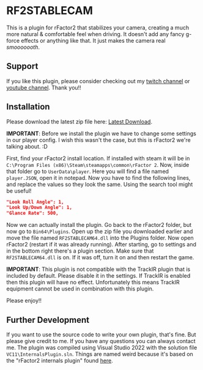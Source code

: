 
# RF2STABLECAM

This is a plugin for rFactor2 that stabilizes your camera, creating a much more natural & comfortable feel when driving. It doesn't add any fancy g-force effects or anything like that. It just makes the camera real *smooooooth*.

## Support

If you like this plugin, please consider checking out my [twitch channel](https://www.twitch.tv/helloimhana) or [youtube channel](https://www.youtube.com/channel/UCm-EKs1L3ujEjdz3OpqvS-A). Thank you!!

## Installation

Please download the latest zip file here: [Latest Download](https://github.com/HanaMcHanaface/RF2STABLECAM/releases/download/v1.0/RF2STABLECAM64.zip).

**IMPORTANT**: Before we install the plugin we have to change some settings in our player config. I wish this wasn't the case, but this is rFactor2 we're talking about. :D

First, find your rFactor2 install location. If installed with steam it will be in `C:\Program Files (x86)\Steam\steamapps\common\rFactor 2`. Now, inside that folder go to `UserData\player`. Here you will find a file named `player.JSON`, open it in notepad. Now you have to find the following lines, and replace the values so they look the same. Using the search tool might be useful!

```json
"Look Roll Angle": 1,
"Look Up/Down Angle": 1,
"Glance Rate": 500,
```

Now we can actually install the plugin. Go back to the rFactor2 folder, but now go to `Bin64\Plugins`. Open up the zip file you downloaded earlier and move the file named `RF2STABLECAM64.dll` into the Plugins folder. Now open rFactor2 (restart if it was already running). After starting, go to settings and in the bottom right there's a plugin section. Make sure that `RF2STABLECAM64.dll` is on. If it was off, turn it on and then restart the game.

**IMPORTANT**: This plugin is not compatible with the TrackIR plugin that is included by default. Please disable it in the settings. If TrackIR is enabled then this plugin will have no effect. Unfortunately this means TrackIR equipment cannot be used in combination with this plugin.

Please enjoy!!

## Further Development

If you want to use the source code to write your own plugin, that's fine. But please give credit to me. If you have any questions you can always contact me. The plugin was compiled using Visual Studio 2022 with the solution file `VC11\InternalsPlugin.sln`. Things are named weird because it's based on the "rFactor2 internals plugin" found [here](https://www.studio-397.com/modding-resources/).
